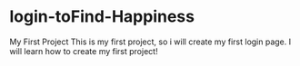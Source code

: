 # login-toFind-Happiness
My First Project
This is my first project, so i will create my first login page. I will learn how to create my first project!
